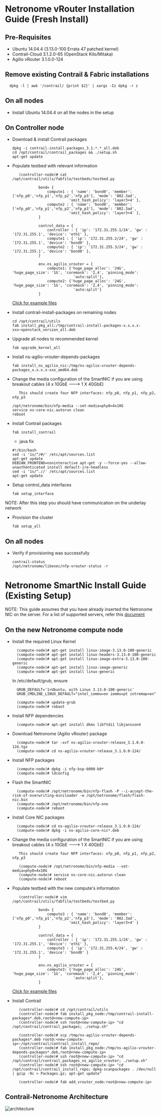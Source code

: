 # Netronome vRouter Installation Guide (Fresh Install)

## Pre-Requisites

* Ubuntu 14.04.4 (3.13.0-100 Errata 47 patched kernel)
* Contrail-Cloud 3.1.2.0-65 (OpenStack Kilo/Mitaka)
* Agilio vRouter 3.1.0.0-124

## Remove existing Contrail & Fabric installations
      dpkg -l | awk '/contrail/ {print $2}' | xargs -Iz dpkg -r z

## On all nodes
* Install Ubuntu 14.04.4 on all the nodes in the setup
         
## On Controller node

* Download & install Contrail packages

      dpkg -i contrail-install-packages_3.1.*.*_all.deb
      cd /opt/contrail/contrail_packages && ./setup.sh
      apt-get update

* Populate testbed with relevant information

         (controller-node)# cat /opt/contrail/utils/fabfile/testbeds/testbed.py
         
                  bond= {
                      compute1 : { 'name': 'bond0', 'member': ['nfp_p0','nfp_p1','nfp_p2','nfp_p3'], 'mode': '802.3ad',    
                                'xmit_hash_policy': 'layer3+4' },
                      compute2 : { 'name': 'bond0', 'member': ['nfp_p0','nfp_p1','nfp_p2','nfp_p3'], 'mode': '802.3ad',    
                                'xmit_hash_policy': 'layer3+4' },
                  }
                  
                  control_data = {
                      controller : { 'ip': '172.31.255.1/24', 'gw' : '172.31.255.1', 'device': 'eth1' },
                      compute1 : { 'ip': '172.31.255.2/24', 'gw' : '172.31.255.1', 'device': 'bond0' },
                      compute2 : { 'ip': '172.31.255.3/24', 'gw' : '172.31.255.1', 'device': 'bond0' },
                  }
         
                  env.ns_agilio_vrouter = {
                      compute1: {'huge_page_alloc': '24G', 'huge_page_size': '1G', 'coremask': '2,4', 'pinning_mode': 
                                  'auto:split'},
                      compute2: {'huge_page_alloc': '24G', 'huge_page_size': '1G', 'coremask': '2,4', 'pinning_mode': 
                                  'auto:split'}
                  }

  [Click for example files](https://github.com/netronome-support/vRouter/tree/master/testbed)


* Install contrail-install-packages on remaining nodes

      cd /opt/contrail/utils
      fab install_pkg_all:/tmp/contrail-install-packages-x.x.x.x-xxx~openstack_version_all.deb
         
* Upgrade all nodes to recommended kernel

      fab upgrade_kernel_all

* Install ns-agilio-vrouter-depends-packages

      fab install_ns_agilio_nic:/tmp/ns-agilio-vrouter-depends-packages_x.x.x.x-xxx_amd64.deb

* Change the media configuration of the SmartNIC if you are using breakout cables (4 x 10GbE ---> 1 X 40GbE)
         
         This should create four NFP interfaces: nfp_p0, nfp_p1, nfp_p2, nfp_p3

      /opt/netronome/bin/nfp-media --set-media=phy0=4x10G
      service ns-core-nic.autorun clean
      reboot

* Install Contrail packages

      fab install_contrail

     * java fix

      #!/bin/bash
      sed -i '1s/^/#/' /etc/apt/sources.list
      apt-get update
      DEBIAN_FRONTEND=noninteractive apt-get -y --force-yes --allow-unauthenticated install default-jre-headless
      sed -i '1s/^.//' /etc/apt/sources.list
      apt-get update

* Setup control_data interfaces

      fab setup_interface

NOTE: After this step you should have communication on the underlay network

* Provision the cluster

      fab setup_all



## On all nodes 

* Verify if provisioning was successfully

      contrail-status
      /opt/netronome/libexec/nfp-vrouter-status -r






# Netronome SmartNic Install Guide (Existing Setup)

NOTE: This guide assumes that you have already inserted the Netronome NIC on the server. For a list of supported servers, refer this [document](https://github.com/savithruml/netronome-agilio-vrouter/blob/3.1.2/list-of-supported-servers.pdf)

## On the new Netronome compute node

* Install the required Linux Kernel

        (compute-node)# apt-get install linux-image-3.13.0-100-generic 
        (compute-node)# apt-get install linux-headers-3.13.0-100-generic 
        (compute-node)# apt-get install linux-image-extra-3.13.0-100-generic 
        (compute-node)# apt-get install linux-image-generic 
        (compute-node)# apt-get install linux-generic

  In /etc/default/grub, ensure
  
        GRUB_DEFAULT='1>Ubuntu, with Linux 3.13.0-100-generic'
        GRUB_CMDLINE_LINUX_DEFAULT="intel_iommu=on iommu=pt intremap=on"

        (compute-node)# update-grub
        (compute-node)# reboot
        
* Install NFP dependencies

        (compute-node)# apt-get install dkms libftdi1 libjansson4

* Download Netronome (Agilio vRouter) package

        (compute-node)# tar -xvf ns-agilio-vrouter-release_3.1.0.0-124.tgz 
        (compute-node)# cd ns-agilio-vrouter-release_3.1.0.0-124/

* Install NFP packages
        
        (compute-node)# dpkg -i nfp-bsp-6000-b0*
        (compute-node)# ldconfig
        
* Flash the SmartNIC

        (compute-node)# /opt/netronome/bin/nfp-flash -P --i-accept-the-risk-of-overwriting-miniloader -w /opt/netronome/flash/flash-nic.bin 
        (compute-node)# /opt/netronome/bin/nfp-one
        (compute-node)# reboot
        
* Install Core NIC packages

        (compute-node)# cd ns-agilio-vrouter-release_3.1.0.0-124/
        (compute-node)# dpkg -i ns-agilio-core-nic*.deb
       
* Change the media configuration of the SmartNIC if you are using breakout cables (4 x 10GbE ---> 1 X 40GbE)
         
         This should create four NFP interfaces: nfp_p0, nfp_p1, nfp_p2, nfp_p3

         (compute-node)# /opt/netronome/bin/nfp-media --set-media=phy0=4x10G
         (compute-node)# service ns-core-nic.autorun clean
         (compute-node)# reboot

* Populate testbed with the new compute's information

         (controller-node)# vim /opt/contrail/utils/fabfile/testbeds/testbed.py
         
                  bond= {
                      compute3 : { 'name': 'bond0', 'member': ['nfp_p0','nfp_p1','nfp_p2','nfp_p3'], 'mode': '802.3ad',    
                                'xmit_hash_policy': 'layer3+4' }
                  }
                  
                  control_data = {
                      controller : { 'ip': '172.31.255.1/24', 'gw' : '172.31.255.1', 'device': 'eth1' },
                      compute3 : { 'ip': '172.31.255.4/24', 'gw' : '172.31.255.1', 'device': 'bond0' }
                  }
         
                  env.ns_agilio_vrouter = {
                      compute3: {'huge_page_alloc': '24G', 'huge_page_size': '1G', 'coremask': '2,4', 'pinning_mode': 
                                  'auto:split'},
                  }

   [Click for example files](https://github.com/savithruml/netronome-agilio-vrouter/blob/3.1.2/testbed)
  
 * Install Contrail
 
          (controller-node)# cd /opt/contrail/utils
          (controller-node)# fab install_pkg_node:/tmp/contrail-install-packages*.deb,root@<new-compute-ip>
          (controller-node)# ssh root@<new-compute-ip> "cd /opt/contrail/contrail_packages; ./setup.sh"
          
          (controller-node)# scp /tmp/ns-agilio-vrouter-depends-packages*.deb root@:<new-compute-ip>:/opt/contrail/contrail_install_repo/
          (controller-node)# fab install_pkg_node:/tmp/ns-agilio-vrouter-depends-packages*.deb,root@<new-compute-ip>
          (controller-node)# ssh root@<new-compute-ip> "cd /opt/contrail/contrail_packages_ns_agilio_vrouter; ./setup.sh"
          (controller-node)# ssh root@<new-compute-ip> "cd /opt/contrail/contrail_install_repo; dpkg-scanpackages . /dev/null | gzip -9c > Packages.gz; apt-get update"
          
          (controller-node)# fab add_vrouter_node:root@<new-compute-ip>


## Contrail-Netronome Architecture
  ![architecture](images/contrail_agilio_architecture.png)

